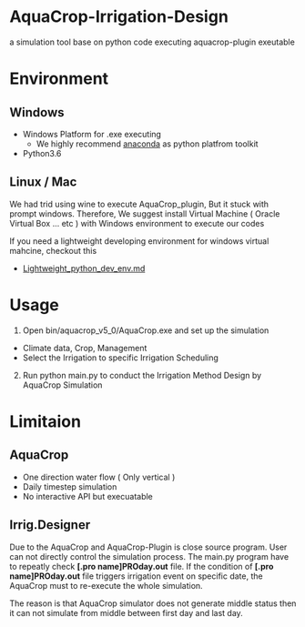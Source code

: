 # AquaCrop-Irrigation-Design
a simulation tool base on python code executing aquacrop-plugin exeutable

# Environment

## Windows
- Windows Platform for .exe executing 
  - We highly recommend [anaconda](https://www.continuum.io/downloads) as python platfrom toolkit
- Python3.6
## Linux / Mac

We had trid using wine to execute AquaCrop_plugin, But it stuck with prompt windows.
Therefore, We suggest install Virtual Machine ( Oracle Virtual Box ... etc ) with Windows environment to execute our codes

If you need a lightweight developing environment for windows virtual mahcine, checkout this
- [Lightweight_python_dev_env.md](https://github.com/AgriHarmony/AquaCrop-Irrig.Designer/blob/master/Lightweight_python_dev_env.md)
# Usage

1. Open bin/aquacrop_v5_0/AquaCrop.exe and set up the simulation
  - Climate data, Crop, Management
  - Select the Irrigation to specific Irrigation Scheduling
  
2. Run python main.py to conduct the Irrigation Method Design by AquaCrop Simulation 

# Limitaion

## AquaCrop

- One direction water flow ( Only vertical )
- Daily timestep simulation
- No interactive API but execuatable

## Irrig.Designer
Due to the AquaCrop and AquaCrop-Plugin is close source program. User can not directly control the simulation process.
The main.py program have to repeatly check __[.pro name]PROday.out__ file. If the condition of __[.pro name]PROday.out__ file triggers irrigation event on specific date, the AquaCrop must to re-execute the whole simulation. 

The reason is that AquaCrop simulator does not generate middle status then it can not simulate from middle between first day and last day.
